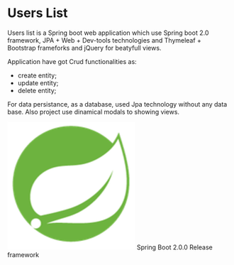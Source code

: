 # Users List

Users list is a Spring boot web application which use Spring boot 2.0 framework, JPA + Web + Dev-tools technologies and Thymeleaf + Bootstrap frameforks and jQuery for beatyfull views. 

Application have got Crud functionalities as: 
  - create entity;
  - update entity;
  - delete entity;
  
For data persistance, as a database, used Jpa technology without any data base. Also project use dinamical modals to showing views.

<img src="images/spring-boot.png"/>
Spring Boot 2.0.0 Release framework
